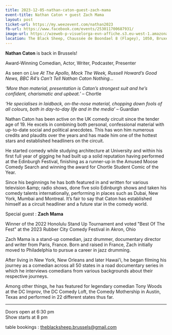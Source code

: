 ```yaml
---
title: 2023-12-05-nathan-caton-guest-zach-mama
event-title: Nathan Caton + guest Zach Mama
layout: post
ticket-url: https://my.weezevent.com/nathan2023
fb-url: https://www.facebook.com/events/253011700687931/
image-url: https://wzeweb-p-visuelorga-evn-affiche.s3.eu-west-1.amazonaws.com/affiche_1049557.jpg
location: The Black Sheep, Chaussée de Boondael 8 (Flagey), 1050, Bruxelles Belgique
---
```


<strong>Nathan Caton</strong> is back in Brussels!

Award-Winning Comedian, Actor, Writer, Podcaster, Presenter

As seen on<em> Live At The Apollo, Mock The Week, Russell Howard’s Good News, BBC R4’s Can’t Tell Nathan Caton Nothing…</em>

<em>‘More than material, presentation is Caton’s strongest suit and he’s confident, charismatic and upbeat.’</em> – Chortle

<em>‘He specialises in laidback, on-the-nose material, chopping down fools of all colours, both in day-to-day life and in the media’</em> – Guardian

Nathan Caton has been active on the UK comedy circuit since the tender age of 19. He excels in combining both personal, confessional material with up-to-date social and political anecdotes. This has won him numerous credits and plaudits over the years and has made him one of the hottest stars and established headliners on the circuit.

He started comedy while studying architecture at University and within his first full year of gigging he had built up a solid reputation having performed at the Edinburgh Festival, finishing as a runner-up in the Amused Moose Comedy Search and winning the award for Chortle Student Comic of the Year.

Since his beginnings he has both featured in and written for various television &amp;amp; radio shows, done five solo Edinburgh shows and taken his comedy talents internationally, performing in places such as Dubai, New York, Mumbai and Montreal. It’s fair to say that Caton has established himself as a circuit headliner and a future star in the comedy world.

Special guest : <strong>Zach Mama </strong>

Winner of the 2022 Honolulu Stand Up Tournament and voted "Best Of The Fest" at the 2023 Rubber City Comedy Festival in Akron, Ohio

Zach Mama is a stand-up comedian, jazz drummer, documentary director and writer from Paris, France. Born and raised in France, Zach initially moved to Philadelphia to pursue a career in jazz drumming.

After living in New York, New Orleans and later Hawai'i, he began filming his journey as a comedian across all 50 states in a road documentary series in which he interviews comedians from various backgrounds about their respective journeys.

Among other things, he has featured for legendary comedian Tony Woods at the DC Improv, the DC Comedy Loft, the Comedy Mothership in Austin, Texas and performed in 22 different states thus far.

__________________

Doors open at 6:30 pm  
Show starts at 8 pm

table bookings : theblacksheep.brussels@gmail.com
